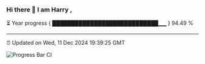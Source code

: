 ### Hi there 👋 I am Harry , 

⏳ Year progress { ████████████████████████████▁▁ } 94.49 %

---

⏰ Updated on Wed, 11 Dec 2024 19:39:25 GMT

![Progress Bar CI](https://github.com/duykhang68/duykhang68/workflows/Progress%20Bar%20CI/badge.svg)
